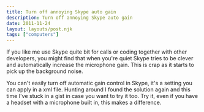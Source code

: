 ```yaml
---
title: Turn off annoying Skype auto gain
description: Turn off annoying Skype auto gain
date: 2011-11-24
layout: layouts/post.njk
tags: ["computers"]
---
```

If you like me use Skype quite bit for calls or coding together with other developers, you might find that when you're quiet Skype tries to be clever and automatically increase the microphone gain. This is crap as it starts to pick up the background noise.

You can't easily turn off automatic gain control in Skype, it's a setting you can apply in a xml file. Hunting around I found the solution again and this time I've stuck in a gist in case you want to try it too. Try it, even if you have a headset with a microphone built in, this makes a difference.

<script src="https://gist.github.com/1391982.js?file=gistfile1.txt"></script>
